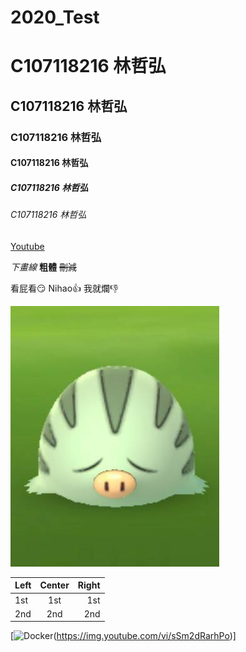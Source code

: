 # 2020_Test

# C107118216 林哲弘
## C107118216 林哲弘
### C107118216 林哲弘
#### C107118216 林哲弘
##### C107118216 林哲弘
###### C107118216 林哲弘


[Youtube](https://www.youtube.com/?gl=TW&hl=zh-TW)



_下畫線_
**粗體**
~~刪減~~

看屁看:smirk:
Nihao:+1:
我就爛:-1:

![NKFUST]( 102506.jpg "第一科大")


|Left | Center | Right|
|:----|:------:|-------:|
|1st  | 1st    | 1st    |
|2nd  | 2nd    | 2nd    |


[![Docker](https://img.youtube.com/vi/sSm2dRarhPo/0.jpg)(https://img.youtube.com/vi/sSm2dRarhPo)]

